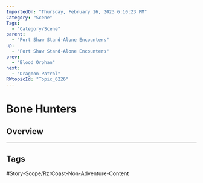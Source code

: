 ```yaml
---
ImportedOn: "Thursday, February 16, 2023 6:10:23 PM"
Category: "Scene"
Tags:
  - "Category/Scene"
parent:
  - "Port Shaw Stand-Alone Encounters"
up:
  - "Port Shaw Stand-Alone Encounters"
prev:
  - "Blood Orphan"
next:
  - "Dragoon Patrol"
RWtopicId: "Topic_6226"
---
```

# Bone Hunters
## Overview

---
## Tags
#Story-Scope/RzrCoast-Non-Adventure-Content

